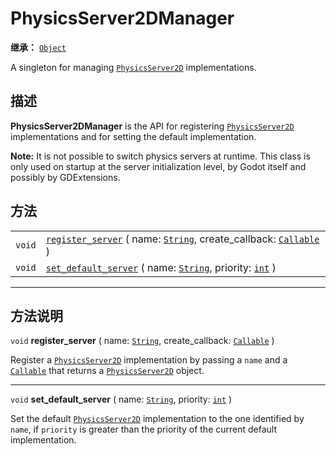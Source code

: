 <!-- ⚠ 请勿编辑本文件 ⚠ -->
<!-- 本文档使用脚本从 WeDot 引擎源码仓库生成。 -->
<!-- 生成脚本：https://github.com/WeDot-Engine/WeDot/tree/4.3/doc/tools/make_md.py； -->
<!-- 原文件：https://github.com/WeDot-Engine/WeDot/tree/4.3/doc/classes/PhysicsServer2DManager.xml。 -->

<div id="_class_physicsserver2dmanager"></div>

# PhysicsServer2DManager

**继承：** [`Object`](class_object.md)

A singleton for managing [`PhysicsServer2D`](class_physicsserver2d.md) implementations.

## 描述

**PhysicsServer2DManager** is the API for registering [`PhysicsServer2D`](class_physicsserver2d.md) implementations and for setting the default implementation.

 **Note:** It is not possible to switch physics servers at runtime. This class is only used on startup at the server initialization level, by Godot itself and possibly by GDExtensions.

## 方法

|||
|:-:|:--|
| `void` | [`register_server`](#class_physicsserver2dmanager_method_register_server) ( name: [`String`](class_string.md), create_callback: [`Callable`](class_callable.md) ) |
| `void` | [`set_default_server`](#class_physicsserver2dmanager_method_set_default_server) ( name: [`String`](class_string.md), priority: [`int`](class_int.md) )            |

<!-- rst-class:: classref-section-separator -->

---

## 方法说明

<div id="_class_physicsserver2dmanager_method_register_server"></div>

`void` **register_server** ( name: [`String`](class_string.md), create_callback: [`Callable`](class_callable.md) )<div id="class_physicsserver2dmanager_method_register_server"></div>

Register a [`PhysicsServer2D`](class_physicsserver2d.md) implementation by passing a `name` and a [`Callable`](class_callable.md) that returns a [`PhysicsServer2D`](class_physicsserver2d.md) object.

<!-- rst-class:: classref-item-separator -->

---

<div id="_class_physicsserver2dmanager_method_set_default_server"></div>

`void` **set_default_server** ( name: [`String`](class_string.md), priority: [`int`](class_int.md) )<div id="class_physicsserver2dmanager_method_set_default_server"></div>

Set the default [`PhysicsServer2D`](class_physicsserver2d.md) implementation to the one identified by `name`, if `priority` is greater than the priority of the current default implementation.

[^virtual]: 本方法通常需要用户覆盖才能生效。
[^const]: 本方法无副作用，不会修改该实例的任何成员变量。
[^vararg]: 本方法除了能接受在此处描述的参数外，还能够继续接受任意数量的参数。
[^constructor]: 本方法用于构造某个类型。
[^static]: 调用本方法无需实例，可直接使用类名进行调用。
[^operator]: 本方法描述的是使用本类型作为左操作数的有效运算符。
[^bitfield]: 这个值是由下列位标志构成位掩码的整数。
[^void]: 无返回值。
